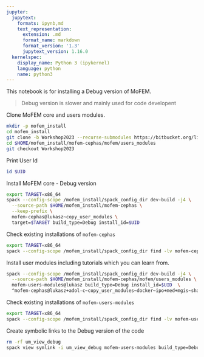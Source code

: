 ```yaml
---
jupyter:
  jupytext:
    formats: ipynb,md
    text_representation:
      extension: .md
      format_name: markdown
      format_version: '1.3'
      jupytext_version: 1.16.0
  kernelspec:
    display_name: Python 3 (ipykernel)
    language: python
    name: python3
---
```


This notebook is for installing a Debug version of MoFEM.

> Debug version is slower and mainly used for code developent

Clone MoFEM core and users modules.

```bash
mkdir -p mofem_install
cd mofem_install
git clone -b Workshop2023 --recurse-submodules https://bitbucket.org/likask/mofem-cephas.git
cd $HOME/mofem_install/mofem-cephas/mofem/users_modules
git checkout Workshop2023
```

Print User Id

```bash
id $UID
```

Install MoFEM core - Debug version

```bash
export TARGET=x86_64
spack --config-scope /mofem_install/spack_config_dir dev-build -j4 \
  --source-path $HOME/mofem_install/mofem-cephas \
  --keep-prefix \
  mofem-cephas@lukasz~copy_user_modules \
  target=$TARGET build_type=Debug install_id=$UID
```

Check existing installations of `mofem-cephas`

```bash
export TARGET=x86_64 
spack --config-scope /mofem_install/spack_config_dir find -lv mofem-cephas install_id=$UID
```

Install user modules including tutorials which you can learn from.

```bash
spack --config-scope /mofem_install/spack_config_dir dev-build -j4 \
  --source-path $HOME/mofem_install/mofem-cephas/mofem/users_modules \
  mofem-users-modules@lukasz build_type=Debug install_id=$UID  \
  ^mofem-cephas@lukasz+adol-c~copy_user_modules~docker~ipo+med+mgis~shared+slepc+tetgen build_system=cmake build_type=Debug dev_path=/mofem_install/jupyter/mofem/mofem_install/mofem-cephas install_id=$UID
```

Check existing installations of `mofem-users-modules`

```bash
export TARGET=x86_64 
spack --config-scope /mofem_install/spack_config_dir find -lv mofem-users-modules install_id=$UID
```

Create symbolic links to the Debug version of the code

```bash
rm -rf um_view_debug
spack view symlink -i um_view_debug mofem-users-modules build_type=Debug install_id=$UID
```
